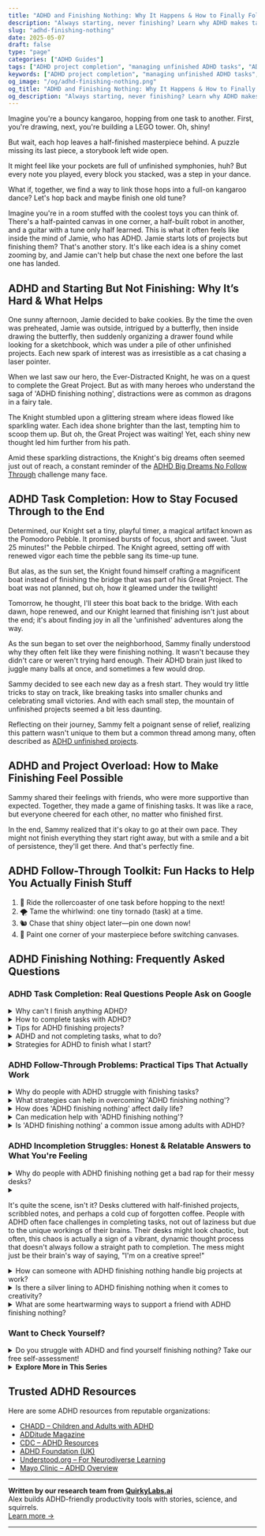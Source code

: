 ```yaml
---
title: "ADHD and Finishing Nothing: Why It Happens & How to Finally Follow Through"
description: "Always starting, never finishing? Learn why ADHD makes task completion hard and discover smart, playful strategies to finally follow through and feel accomplished."
slug: "adhd-finishing-nothing"
date: 2025-05-07
draft: false
type: "page"
categories: ["ADHD Guides"]
tags: ["ADHD project completion", "managing unfinished ADHD tasks", "ADHD task follow-through", "finishing projects with ADHD", "overcoming ADHD task hopping", "ADHD productivity strategies", "ADHD executive dysfunction"]
keywords: ["ADHD project completion", "managing unfinished ADHD tasks", "ADHD task follow-through", "finishing projects with ADHD", "overcoming ADHD task hopping", "ADHD productivity strategies", "ADHD executive dysfunction"]
og_image: "/og/adhd-finishing-nothing.png"
og_title: "ADHD and Finishing Nothing: Why It Happens & How to Finally Follow Through"
og_description: "Always starting, never finishing? Learn why ADHD makes task completion hard and discover smart, playful strategies to finally follow through and feel accomplished."
---
```


Imagine you're a bouncy kangaroo, hopping from one task to another. First, you're drawing, next, you're building a LEGO tower. Oh, shiny!

But wait, each hop leaves a half-finished masterpiece behind. A puzzle missing its last piece, a storybook left wide open.

It might feel like your pockets are full of unfinished symphonies, huh? But every note you played, every block you stacked, was a step in your dance.

What if, together, we find a way to link those hops into a full-on kangaroo dance? Let's hop back and maybe finish one old tune?

Imagine you're in a room stuffed with the coolest toys you can think of. There's a half-painted canvas in one corner, a half-built robot in another, and a guitar with a tune only half learned. This is what it often feels like inside the mind of Jamie, who has ADHD. Jamie starts lots of projects but finishing them? That's another story. It's like each idea is a shiny comet zooming by, and Jamie can't help but chase the next one before the last one has landed.

## ADHD and Starting But Not Finishing: Why It’s Hard & What Helps

One sunny afternoon, Jamie decided to bake cookies. By the time the oven was preheated, Jamie was outside, intrigued by a butterfly, then inside drawing the butterfly, then suddenly organizing a drawer found while looking for a sketchbook, which was under a pile of other unfinished projects. Each new spark of interest was as irresistible as a cat chasing a laser pointer.

When we last saw our hero, the Ever-Distracted Knight, he was on a quest to complete the Great Project. But as with many heroes who understand the saga of 'ADHD finishing nothing', distractions were as common as dragons in a fairy tale.

The Knight stumbled upon a glittering stream where ideas flowed like sparkling water. Each idea shone brighter than the last, tempting him to scoop them up. But oh, the Great Project was waiting! Yet, each shiny new thought led him further from his path.

Amid these sparkling distractions, the Knight's big dreams often seemed just out of reach, a constant reminder of the [ADHD Big Dreams No Follow Through](/pages/adhd-big-dreams-no-follow-through/) challenge many face.

## ADHD Task Completion: How to Stay Focused Through to the End

Determined, our Knight set a tiny, playful timer, a magical artifact known as the Pomodoro Pebble. It promised bursts of focus, short and sweet. "Just 25 minutes!" the Pebble chirped. The Knight agreed, setting off with renewed vigor each time the pebble sang its time-up tune.

But alas, as the sun set, the Knight found himself crafting a magnificent boat instead of finishing the bridge that was part of his Great Project. The boat was not planned, but oh, how it gleamed under the twilight!

Tomorrow, he thought, I'll steer this boat back to the bridge. With each dawn, hope renewed, and our Knight learned that finishing isn't just about the end; it's about finding joy in all the 'unfinished' adventures along the way.

As the sun began to set over the neighborhood, Sammy finally understood why they often felt like they were finishing nothing. It wasn't because they didn't care or weren't trying hard enough. Their ADHD brain just liked to juggle many balls at once, and sometimes a few would drop.

Sammy decided to see each new day as a fresh start. They would try little tricks to stay on track, like breaking tasks into smaller chunks and celebrating small victories. And with each small step, the mountain of unfinished projects seemed a bit less daunting.

Reflecting on their journey, Sammy felt a poignant sense of relief, realizing this pattern wasn't unique to them but a common thread among many, often described as [ADHD unfinished projects](/pages/adhd-unfinished-projects/).

## ADHD and Project Overload: How to Make Finishing Feel Possible

Sammy shared their feelings with friends, who were more supportive than expected. Together, they made a game of finishing tasks. It was like a race, but everyone cheered for each other, no matter who finished first.

In the end, Sammy realized that it's okay to go at their own pace. They might not finish everything they start right away, but with a smile and a bit of persistence, they'll get there. And that's perfectly fine.

## ADHD Follow-Through Toolkit: Fun Hacks to Help You Actually Finish Stuff

1. 🎢 Ride the rollercoaster of one task before hopping to the next!
2. 🌪️ Tame the whirlwind: one tiny tornado (task) at a time.
3. 🐿️ Chase that shiny object later—pin one down now!
4. 🎨 Paint one corner of your masterpiece before switching canvases.

## ADHD Finishing Nothing: Frequently Asked Questions

### ADHD Task Completion: Real Questions People Ask on Google

<details><summary>Why can't I finish anything ADHD?</summary><p>It's really common for folks with ADHD to struggle with finishing tasks, and it's totally okay to feel frustrated about it. ADHD can impact your ability to focus and manage time, often making it hard to see tasks through to completion. One helpful trick is breaking bigger tasks into smaller, more manageable chunks, which can make them feel less overwhelming. Remember, every step you complete is a success, and it's perfectly fine to celebrate the small victories along the way!</p></details>
<details><summary>How to complete tasks with ADHD?</summary><p>Completing tasks with ADHD can sometimes feel like a bit of a juggling act, but there are some cozy tricks to make it easier! Firstly, consider breaking your tasks into smaller, more manageable chunks. This makes them less daunting and gives you the satisfaction of ticking off items on your list more frequently. Setting up a cozy work environment with minimal distractions can also be super helpful. Lastly, don’t forget to sprinkle in regular breaks to recharge—think of them like little rewards for your focus and hard work.</p></details>
<details><summary>Tips for ADHD finishing projects?</summary><p>Absolutely! Finishing projects when you have ADHD can sometimes feel like a bit of a puzzle, but there are definitely some strategies that can help. Breaking your project down into smaller, more manageable tasks can make a huge difference—think of it as creating mini finish lines along the way. Setting up a reward system for each small victory can also keep your motivation high. And don’t forget, it’s perfectly okay to ask for help or use tools like timers or apps designed to focus your attention. You've got this!</p></details>
<details><summary>ADHD and not completing tasks, what to do?</summary><p>It's completely understandable to struggle with task completion when you have ADHD; you're definitely not alone in this. A good strategy to help is breaking down larger tasks into smaller, manageable parts, making them less overwhelming. Setting up a reward system for when you complete each small part can also be very motivating. Remember, progress is progress, no matter how small, and every step forward is worth celebrating!</p></details>
<details><summary>Strategies for ADHD to finish what I start?</summary><p>Absolutely, finding ways to complete projects can definitely be a challenge with ADHD, but you're not alone in this! One effective strategy is breaking your tasks into smaller, manageable chunks. This can make the process less overwhelming and give you clear, achievable goals. Additionally, using timers can help maintain focus for set periods, followed by short breaks to recharge—this technique is known as the Pomodoro Technique. Celebrating small victories along the way can also keep your spirits high and motivate you to keep going. You've got this!</p></details>



### ADHD Follow-Through Problems: Practical Tips That Actually Work

<details><summary>Why do people with ADHD struggle with finishing tasks?</summary><p>Absolutely, that's a great question! People with ADHD often face challenges with task completion due to the way their brains uniquely manage attention and regulate emotions. The core issue usually revolves around difficulties with sustained attention and executive function, which are like the brain’s control center for managing tasks and regulating behavior. These hurdles can make it tough to stay on track with a task from start to finish, especially if it's not particularly engaging or if it becomes routine and repetitive. Remember, understanding these challenges is a big step toward managing them effectively and compassionately!</p></details>
<details><summary>What strategies can help in overcoming 'ADHD finishing nothing'?</summary><p>Absolutely, getting things across the finish line can sometimes feel daunting with ADHD. One helpful strategy is breaking larger tasks into smaller, manageable steps. This can make starting less intimidating and give you a clearer pathway to completion. Additionally, using timers to work in short bursts (often called the Pomodoro Technique) can keep you engaged without feeling overwhelmed. Remember, every small step you complete is a victory worth celebrating!</p></details>
<details><summary>How does 'ADHD finishing nothing' affect daily life?</summary><p>Living with ADHD can sometimes feel like you're a browser with too many tabs open, making it tough to complete tasks. This often results in a pile-up of half-finished projects, which can be really frustrating and may even affect your self-esteem and productivity. Remember, it's okay to recognize this as a part of your ADHD experience. Developing strategies like breaking tasks into smaller steps or using timers might help manage these challenges, making daily life a bit more manageable and a lot more satisfying.</p></details>
<details><summary>Can medication help with 'ADHD finishing nothing'?</summary><p>Absolutely, medication can indeed be a helpful tool for managing the challenges of ADHD, including the common issue of starting projects and not finishing them. Many people find that the right ADHD medication increases their ability to focus and maintain interest in tasks until completion. It's like having a little extra help to steady your thoughts, allowing you to follow through more effectively. Of course, it's important to work closely with your healthcare provider to find the medication and dosage that works best for you, as this can make all the difference in smoothing out those bumps in the road.</p></details>
<details><summary>Is 'ADHD finishing nothing' a common issue among adults with ADHD?</summary><p>Absolutely, it's quite common for adults with ADHD to start many projects or tasks but struggle to see them through to completion. This happens because ADHD affects executive functions, which help with planning, prioritizing, and following through. Instead of being hard on yourself, recognize this as part of how your brain is wired. Exploring strategies like breaking tasks into smaller steps or using a timer might help you manage this challenge better. You're not alone in this, and it's okay to ask for help or seek resources that can support you in managing your tasks more effectively.</p></details>



### ADHD Incompletion Struggles: Honest & Relatable Answers to What You're Feeling

<details><summary>Why do people with ADHD finishing nothing get a bad rap for their messy desks?</summary><p>It's really common for people with ADHD to have messy desks, and unfortunately, this can sometimes lead to misunderstandings. Desks full of scattered papers and various items might look chaotic, but often, this "organized chaos" actually helps individuals with ADHD keep track of their ongoing projects and ideas. It's important to remember that traditional neatness isn't the only way to be productive or creative. Embracing and understanding different organizational styles can help everyone see the unique strengths in each method of working, including those with ADHD.</p></details>
<details><summary><p>It's quite the scene, isn't it? Desks cluttered with half-finished projects, scribbled notes, and perhaps a cold cup of forgotten coffee. People with ADHD often face challenges in completing tasks, not out of laziness but due to the unique workings of their brains. Their desks might look chaotic, but often, this chaos is actually a sign of a vibrant, dynamic thought process that doesn't always follow a straight path to completion. The mess might just be their brain's way of saying, "I'm on a creative spree!"</p></summary><p>Absolutely, it really is quite the scene and quite normal, especially for individuals with ADHD! The cluttered desks with their mix of projects and notes might look chaotic to some, but they're often just a reflection of a wonderfully active, creative mind at work. It's important to remember that the path to finishing tasks isn't always a straight line, particularly for those with ADHD. This "mess" isn't just mess—it's the physical manifestation of a brain buzzing with ideas, working its way through thoughts and tasks in its own unique style. Embrace the creative spree; it's part of the charm!</p></details>
<details><summary>How can someone with ADHD finishing nothing handle big projects at work?</summary><p>Tackling big projects can feel daunting when you're juggling ADHD, but breaking the project into smaller, manageable tasks can really help. Try setting up a cozy, distraction-free workspace and use tools like timers or planners to keep you on track without feeling overwhelmed. It's also super helpful to check in regularly with a colleague or mentor who understands your challenges—they can offer support and keep you motivated. Remember, every little step you take towards completing those tasks is a victory worth celebrating!</p></details>
<details><summary>Is there a silver lining to ADHD finishing nothing when it comes to creativity?</summary><p>Absolutely, there's a bright side to this! When you have ADHD, your brain's unique wiring can lead to starting many projects, and while it might seem like you’re finishing nothing, each new start is a spark of creativity. This constant influx of ideas isn't just creative chaos; it's a treasure trove of possibilities! Each attempt, even if not completed, adds layers to your creative skill set and can be a stepping stone to discovering what truly captivates your interest and energy. So, in a cozy nook of creative exploration, every start has its own value and beauty.</p></details>
<details><summary>What are some heartwarming ways to support a friend with ADHD finishing nothing?</summary><p>Absolutely, supporting a friend with ADHD can be a wonderfully heartwarming journey! One touching way is to gently remind them of their strengths and past successes, helping them see their own potential amidst challenges. Another sweet gesture is creating a cozy, distraction-free space together where they can focus on their tasks, perhaps accompanied by some soothing music or a favorite snack. Lastly, celebrating even their small accomplishments can boost their spirits tremendously. Your understanding and encouragement can make a world of difference!</p></details>



### Want to Check Yourself?

<details><summary>Do you struggle with ADHD and find yourself finishing nothing? Take our free self-assessment!</summary><p>Absolutely, it’s so common to feel like you’re spinning your wheels with ADHD and not completing tasks—it’s a part of the challenge but definitely manageable with the right strategies. Our free self-assessment is a cozy starting point to better understand your unique experiences with ADHD. It’s quick, easy, and might shed some light on how ADHD affects your day-to-day life. Why not give it a try? It could be the first step towards gaining more control over your tasks and ultimately, feeling more accomplished!</p></details>

<script type="application/ld+json">
{
  "@context": "https://schema.org",
  "@type": "FAQPage",
  "mainEntity": [
    {
      "@type": "Question",
      "name": "Why can't I finish anything ADHD?",
      "acceptedAnswer": {
        "@type": "Answer",
        "text": "It's really common for folks with ADHD to struggle with finishing tasks, and it's totally okay to feel frustrated about it. ADHD can impact your ability to focus and manage time, often making it hard to see tasks through to completion. One helpful trick is breaking bigger tasks into smaller, more manageable chunks, which can make them feel less overwhelming. Remember, every step you complete is a success, and it's perfectly fine to celebrate the small victories along the way!"
      }
    },
    {
      "@type": "Question",
      "name": "How to complete tasks with ADHD?",
      "acceptedAnswer": {
        "@type": "Answer",
        "text": "Completing tasks with ADHD can sometimes feel like a bit of a juggling act, but there are some cozy tricks to make it easier! Firstly, consider breaking your tasks into smaller, more manageable chunks. This makes them less daunting and gives you the satisfaction of ticking off items on your list more frequently. Setting up a cozy work environment with minimal distractions can also be super helpful. Lastly, don\u2019t forget to sprinkle in regular breaks to recharge\u2014think of them like little rewards for your focus and hard work."
      }
    },
    {
      "@type": "Question",
      "name": "Tips for ADHD finishing projects?",
      "acceptedAnswer": {
        "@type": "Answer",
        "text": "Absolutely! Finishing projects when you have ADHD can sometimes feel like a bit of a puzzle, but there are definitely some strategies that can help. Breaking your project down into smaller, more manageable tasks can make a huge difference\u2014think of it as creating mini finish lines along the way. Setting up a reward system for each small victory can also keep your motivation high. And don\u2019t forget, it\u2019s perfectly okay to ask for help or use tools like timers or apps designed to focus your attention. You've got this!"
      }
    },
    {
      "@type": "Question",
      "name": "ADHD and not completing tasks, what to do?",
      "acceptedAnswer": {
        "@type": "Answer",
        "text": "It's completely understandable to struggle with task completion when you have ADHD; you're definitely not alone in this. A good strategy to help is breaking down larger tasks into smaller, manageable parts, making them less overwhelming. Setting up a reward system for when you complete each small part can also be very motivating. Remember, progress is progress, no matter how small, and every step forward is worth celebrating!"
      }
    },
    {
      "@type": "Question",
      "name": "Strategies for ADHD to finish what I start?",
      "acceptedAnswer": {
        "@type": "Answer",
        "text": "Absolutely, finding ways to complete projects can definitely be a challenge with ADHD, but you're not alone in this! One effective strategy is breaking your tasks into smaller, manageable chunks. This can make the process less overwhelming and give you clear, achievable goals. Additionally, using timers can help maintain focus for set periods, followed by short breaks to recharge\u2014this technique is known as the Pomodoro Technique. Celebrating small victories along the way can also keep your spirits high and motivate you to keep going. You've got this!"
      }
    }
  ]
}
</script>
<script type="application/ld+json">
{
  "@context": "https://schema.org",
  "@type": "Article",
  "author": {
    "@type": "Person",
    "name": "QuirkyLabs",
    "url": "https://quirkylabs.ai/about"
  },
  "headline": "\"End the ADHD Finishing Nothing Cycle \u2013 Find Joy & Success!\"",
  "mainEntityOfPage": "https://blog.quirkylabs.ai/pages/adhd-finishing-nothing/",
  "datePublished": "2025-05-07"
}
</script>
<script type="application/ld+json">
{
  "@context": "https://schema.org",
  "@type": "BreadcrumbList",
  "itemListElement": [
    {
      "@type": "ListItem",
      "position": 1,
      "name": "Home",
      "item": "https://quirkylabs.ai/"
    },
    {
      "@type": "ListItem",
      "position": 2,
      "name": "Blog",
      "item": "https://blog.quirkylabs.ai/"
    },
    {
      "@type": "ListItem",
      "position": 3,
      "name": "\"End the ADHD Finishing Nothing Cycle \u2013 Find Joy & Success!\"",
      "item": "https://blog.quirkylabs.ai/pages/adhd-finishing-nothing/"
    }
  ]
}
</script>

<details>
<summary><strong>Explore More in This Series</strong></summary>

- [Adhd Followthrough Fatigue](/pages/adhd-followthrough-fatigue/)
- [Adhd Panic Of Wasted Time](/pages/adhd-panic-of-wasted-time/)
- [Adhd Hyperfocus Then Drop](/pages/adhd-hyperfocus-then-drop/)
- [Adhd Dreams Vs Reality](/pages/adhd-dreams-vs-reality/)
- [Adhd Ambition Burnout Loop](/pages/adhd-ambition-burnout-loop/)
- [Adhd Motivation Vanishes](/pages/adhd-motivation-vanishes/)
- [Adhd Fear Of Failure](/pages/adhd-fear-of-failure/)
- [Adhd Scared Of Commitment](/pages/adhd-scared-of-commitment/)
</details>



## Trusted ADHD Resources

Here are some ADHD resources from reputable organizations:

- [CHADD – Children and Adults with ADHD](https://chadd.org)
- [ADDitude Magazine](https://www.additudemag.com)
- [CDC – ADHD Resources](https://www.cdc.gov/ncbddd/adhd)
- [ADHD Foundation (UK)](https://www.adhdfoundation.org.uk)
- [Understood.org – For Neurodiverse Learning](https://www.understood.org)
- [Mayo Clinic – ADHD Overview](https://www.mayoclinic.org/diseases-conditions/adhd)


---

**Written by our research team from [QuirkyLabs.ai](https://quirkylabs.ai)**  
Alex builds ADHD-friendly productivity tools with stories, science, and squirrels.  
[Learn more →](https://quirkylabs.ai)

---